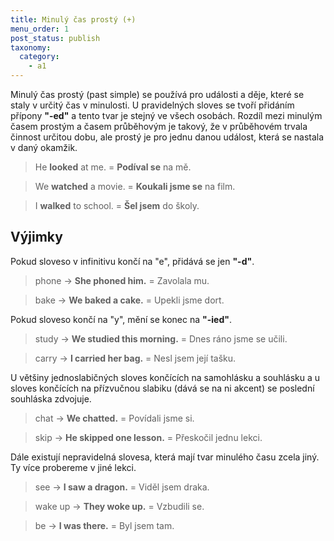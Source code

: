 ```yaml
---
title: Minulý čas prostý (+)
menu_order: 1
post_status: publish
taxonomy:
  category:
    - a1
---
```


Minulý čas prostý (past simple) se používá pro události a děje, které se staly v určitý čas v minulosti. U pravidelných sloves se tvoří přidáním přípony **"-ed"** a tento tvar je stejný ve všech osobách. Rozdíl mezi minulým časem prostým a časem průběhovým je takový, že v průběhovém trvala činnost určitou dobu, ale prostý je pro jednu danou událost, která se nastala v daný okamžik.

> He **looked** at me. = **Podíval se** na mě.

> We **watched** a movie. = **Koukali jsme se** na film.

> I **walked** to school. = **Šel jsem** do školy.

## Výjimky

Pokud sloveso v infinitivu končí na "e", přidává se jen **"-d"**.

> phone → **She phoned him.** = Zavolala mu.

> bake → **We baked a cake.** = Upekli jsme dort.

Pokud sloveso končí na "y", mění se konec na **"-ied"**.

> study → **We studied this morning.** = Dnes ráno jsme se učili.

> carry → **I carried her bag.** = Nesl jsem její tašku.

U většiny jednoslabičných sloves končících na samohlásku a souhlásku a u sloves končících na přízvučnou slabiku (dává se na ni akcent) se poslední souhláska zdvojuje.

> chat → **We chatted.** = Povídali jsme si.

> skip → **He skipped one lesson.** = Přeskočil jednu lekci.

Dále existují nepravidelná slovesa, která mají tvar minulého času zcela jiný. Ty více probereme v jiné lekci.

> see → **I saw a dragon.** = Viděl jsem draka.

> wake up → **They woke up.** = Vzbudili se.

> be → **I was there.** = Byl jsem tam.
